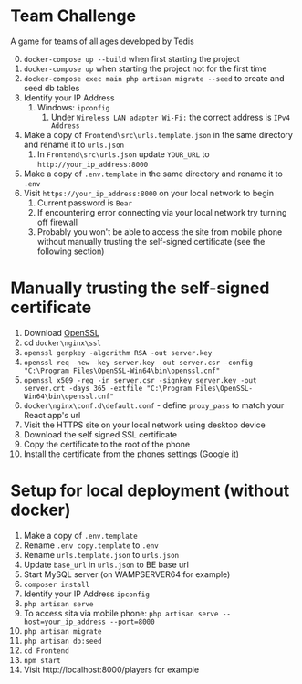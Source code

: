 # Team Challenge
A game for teams of all ages developed by Tedis

0. `docker-compose up --build` when first starting the project
1. `docker-compose up` when starting the project not for the first time
2. `docker-compose exec main php artisan migrate --seed` to create and seed db tables
3. Identify your IP Address
    1. Windows: `ipconfig`
        1. Under `Wireless LAN adapter Wi-Fi:` the correct address is `IPv4 Address`
4. Make a copy of `Frontend\src\urls.template.json` in the same directory and rename it to `urls.json`
    1. In `Frontend\src\urls.json` update `YOUR_URL` to `http://your_ip_address:8000`
5. Make a copy of `.env.template` in the same directory and rename it to `.env`
6. Visit `https://your_ip_address:8000` on your local network to begin
    1. Current password is `Bear`
    2. If encountering error connecting via your local network try turning off firewall
    3. Probably you won't be able to access the site from mobile phone without manually trusting the self-signed certificate (see the following section)


# Manually trusting the self-signed certificate
1. Download [OpenSSL](https://sourceforge.net/projects/openssl/)
2. cd `docker\nginx\ssl`
3. `openssl genpkey -algorithm RSA -out server.key`
4. `openssl req -new -key server.key -out server.csr -config "C:\Program Files\OpenSSL-Win64\bin\openssl.cnf"`
5. `openssl x509 -req -in server.csr -signkey server.key -out server.crt -days 365 -extfile "C:\Program Files\OpenSSL-Win64\bin\openssl.cnf"`
6. `docker\nginx\conf.d\default.conf` - define `proxy_pass` to match your React app's url
7. Visit the HTTPS site on your local network using desktop device
8. Download the self signed SSL certificate
9. Copy the certificate to the root of the phone
10. Install the certificate from the phones settings (Google it)

# Setup for local deployment (without docker)
1. Make a copy of `.env.template`
2. Rename `.env copy.template` to `.env`
3. Rename `urls.template.json` to `urls.json`
4. Update `base_url` in `urls.json` to BE base url
5. Start MySQL server (on WAMPSERVER64 for example)
6. `composer install`
7. Identify your IP Address `ipconfig`
8. `php artisan serve`
  1. To access sita via mobile phone: `php artisan serve --host=your_ip_address --port=8000`
9. `php artisan migrate`
10. `php artisan db:seed`
11. `cd Frontend`
12. `npm start`
13. Visit http://localhost:8000/players for example
